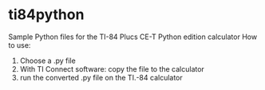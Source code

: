 # ti84python
Sample Python files for the TI-84 Plucs CE-T Python edition calculator
How to use:
1. Choose a .py file
2. With TI Connect software: copy the file to the calculator
3. run the converted .py file on the TI.-84 calculator
